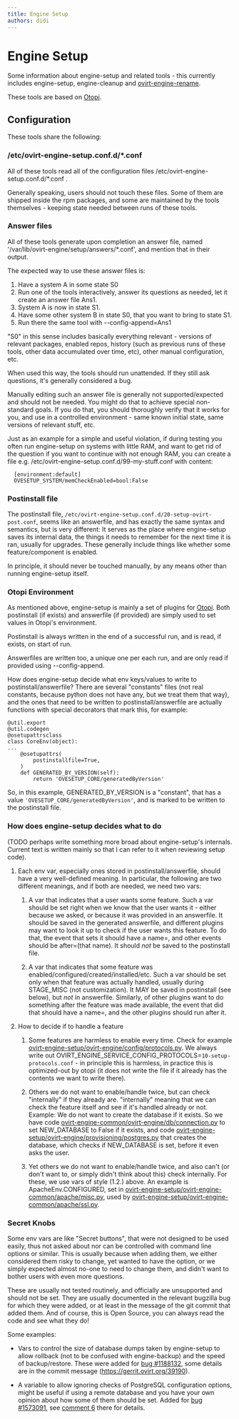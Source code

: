 ```yaml
---
title: Engine Setup
authors: didi
---
```


# Engine Setup

Some information about engine-setup and related tools - this currently includes engine-setup, engine-cleanup and [ovirt-engine-rename](/develop/networking/changing-engine-hostname.html).

These tools are based on [Otopi](/develop/developer-guide/engine/otopi.html).

## Configuration

These tools share the following:

### /etc/ovirt-engine-setup.conf.d/\*.conf

All of these tools read all of the configuration files /etc/ovirt-engine-setup.conf.d/\*.conf .

Generally speaking, users should not touch these files. Some of them are shipped inside the rpm packages, and some are maintained by the tools themselves - keeping state needed between runs of these tools.

### Answer files

All of these tools generate upon completion an answer file, named '/var/lib/ovirt-engine/setup/answers/\*.conf', and mention that in their output.

The expected way to use these answer files is:

1.  Have a system A in some state S0
2.  Run one of the tools interactively, answer its questions as needed, let it create an answer file Ans1.
3.  System A is now in state S1.
4.  Have some other system B in state S0, that you want to bring to state S1.
5.  Run there the same tool with --config-append=Ans1

"S0" in this sense includes basically everything relevant - versions of relevant packages, enabled repos, history (such as previous runs of these tools, other data accumulated over time, etc), other manual configuration, etc.

When used this way, the tools should run unattended. If they still ask questions, it's generally considered a bug.

Manually editing such an answer file is generally not supported/expected and should not be needed. You might do that to achieve special non-standard goals. If you do that, you should thoroughly verify that it works for you, and use in a controlled environment - same known initial state, same versions of relevant stuff, etc.

Just as an example for a simple and useful violation, if during testing you often run engine-setup on systems with little RAM, and want to get rid of the question if you want to continue with not enough RAM, you can create a file e.g. /etc/ovirt-engine-setup.conf.d/99-my-stuff.conf with content:

      [environment:default]
      OVESETUP_SYSTEM/memCheckEnabled=bool:False

### Postinstall file

The postinstall file, ```/etc/ovirt-engine-setup.conf.d/20-setup-ovirt-post.conf```, seems like an answerfile, and has exactly the same syntax and semantics, but is very different: It serves as the place where engine-setup saves its internal data, the things it needs to remember for the next time it is ran, usually for upgrades. These generally include things like whether some feature/component is enabled.

In principle, it should never be touched manually, by any means other than running engine-setup itself.

### Otopi Environment
As mentioned above, engine-setup is mainly a set of plugins for [Otopi](/develop/developer-guide/engine/otopi.html).
Both postinstall (if exists) and answerfile (if provided) are simply used to set values in Otopi's environment.

Postinstall is always written in the end of a successful run, and is read, if exists, on start of run.

Answerfiles are written too, a unique one per each run, and are only read if provided using --config-append.

How does engine-setup decide what env keys/values to write to postinstall/answerfile? There are several "constants" files (not real constants, because python does not have any, but we treat them that way), and the ones that need to be written to postinstall/answerfile are actually functions with special decorators that mark this, for example:
```
@util.export
@util.codegen
@osetupattrsclass
class CoreEnv(object):
...
    @osetupattrs(
        postinstallfile=True,
    )
    def GENERATED_BY_VERSION(self):
        return 'OVESETUP_CORE/generatedByVersion'
```

So, in this example, GENERATED_BY_VERSION is a "constant", that has a value `'OVESETUP_CORE/generatedByVersion'`, and is marked to be written to the postinstall file.

### How does engine-setup decides what to do

(TODO perhaps write something more broad about engine-setup's internals. Current text is written mainly so that I can refer to it when reviewing setup code).

1. Each env var, especially ones stored in postinstall/answerfile, should have a very well-defined meaning. In particular, the following are two different meanings, and if both are needed, we need two vars:

    1. A var that indicates that a user wants some feature. Such a var should be set right when we know that the user wants it - either because we asked, or because it was provided in an answerfile. It should be saved in the generated answerfile, and different plugins may want to look it up to check if the user wants this feature. To do that, the event that sets it should have a name=, and other events should be after=(that name). It should _not_ be saved to the postinstall file.

    2. A var that indicates that some feature was enabled/configured/created/installed/etc. Such a var should be set only when that feature was actually handled, usually during STAGE_MISC (not customization). It MAY be saved in postinstall (see below), but _not_ in answerfile. Similarly, of other plugins want to do something after the feature was made available, the event that did that should have a name=, and the other plugins should run after it.

2. How to decide if to handle a feature

    1. Some features are harmless to enable every time. Check for example [ovirt-engine-setup/ovirt-engine/config/protocols.py](https://gerrit.ovirt.org/gitweb?p=ovirt-engine.git;a=blob;f=packaging/setup/plugins/ovirt-engine-setup/ovirt-engine/config/protocols.py;h=6b7a93ae7568bbd9b272800187e756ea47fcaabf;hb=HEAD). We always write out OVIRT_ENGINE_SERVICE_CONFIG_PROTOCOLS=`10-setup-protocols.conf` - in principle this is harmless, in practice this is optimized-out by otopi (it does not write the file if it already has the contents we want to write there).

    2. Others we do not want to enable/handle twice, but can check "internally" if they already are. "internally" meaning that we can check the feature itself and see if it's handled already or not. Example: We do not want to create the database if it exists. So we have code [ovirt-engine-common/ovirt-engine/db/connection.py](https://gerrit.ovirt.org/gitweb?p=ovirt-engine.git;a=blob;f=packaging/setup/plugins/ovirt-engine-common/ovirt-engine/db/connection.py;h=0d4668e5966076c3f5ff210e2328ed72a0603ada;hb=HEAD) to set NEW_DATABASE to False if it exists, and code [ovirt-engine-setup/ovirt-engine/provisioning/postgres.py](https://gerrit.ovirt.org/gitweb?p=ovirt-engine.git;a=blob;f=packaging/setup/plugins/ovirt-engine-setup/ovirt-engine/provisioning/postgres.py;h=6bb891dfd15b230e40751e5e25bf7b90f88cbcba;hb=HEAD) that creates the database, which checks if NEW_DATABASE is set, before it even asks the user.

    3. Yet others we do not want to enable/handle twice, and also can't (or don't want to, or simply didn't think about this) check internally. For these, we use vars of style (1.2.) above. An example is ApacheEnv.CONFIGURED, set in [ovirt-engine-setup/ovirt-engine-common/apache/misc.py](https://gerrit.ovirt.org/gitweb?p=ovirt-engine.git;a=blob;f=packaging/setup/plugins/ovirt-engine-setup/ovirt-engine-common/apache/misc.py;h=c43680e8a50839389ee75b77e8c131ba19ae85ae;hb=HEAD), used by [ovirt-engine-setup/ovirt-engine-common/apache/ssl.py](https://gerrit.ovirt.org/gitweb?p=ovirt-engine.git;a=blob;f=packaging/setup/plugins/ovirt-engine-setup/ovirt-engine-common/apache/ssl.py;h=de37bc2482ef107254f09f80ea5114d75da8a639;hb=HEAD).

### Secret Knobs

Some env vars are like "Secret buttons", that were not designed to be used easily, thus not asked about nor can be controlled with command line options or similar. This is usually because when adding them, we either considered them risky to change, yet wanted to have the option, or we simply expected almost no-one to need to change them, and didn't want to bother users with even more questions.

These are usually not tested routinely, and officially are unsupported and should not be set. They are usually documented in the relevant bugzilla bug for which they were added, or at least in the message of the git commit that added them. And of course, this is Open Source, you can always read the code and see what they do!

Some examples:

- Vars to control the size of database dumps taken by engine-setup to allow rollback (not to be confused with engine-backup) and the speed of backup/restore. These were added for [bug #1188132](https://bugzilla.redhat.com/show_bug.cgi?id=1188132), some details are in the commit message (https://gerrit.ovirt.org/39190).

- A variable to allow ignoring checks of PostgreSQL configuration options, might be useful if using a remote database and you have your own opinion about how some of them should be set. Added for [bug #1573091](https://bugzilla.redhat.com/show_bug.cgi?id=1573091), see [comment 6](https://bugzilla.redhat.com/show_bug.cgi?id=1573091#c6) there for details.
